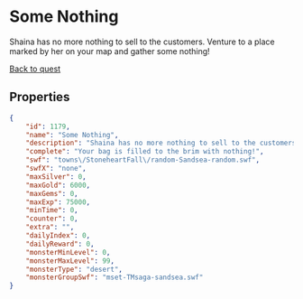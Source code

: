 # Some Nothing

Shaina has no more nothing to sell to the customers. Venture to a place marked by her on your map and gather some nothing!

[Back to quest](../quests.md)

## Properties

```json
{
    "id": 1179,
    "name": "Some Nothing",
    "description": "Shaina has no more nothing to sell to the customers. Venture to a place marked by her on your map and gather some nothing!",
    "complete": "Your bag is filled to the brim with nothing!",
    "swf": "towns\/StoneheartFall\/random-Sandsea-random.swf",
    "swfX": "none",
    "maxSilver": 0,
    "maxGold": 6000,
    "maxGems": 0,
    "maxExp": 75000,
    "minTime": 0,
    "counter": 0,
    "extra": "",
    "dailyIndex": 0,
    "dailyReward": 0,
    "monsterMinLevel": 0,
    "monsterMaxLevel": 99,
    "monsterType": "desert",
    "monsterGroupSwf": "mset-TMsaga-sandsea.swf"
}
```


